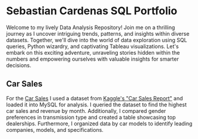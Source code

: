 # **Sebastian Cardenas SQL Portfolio**

Welcome to my lively Data Analysis Repository! Join me on a thrilling journey as I uncover intriguing trends, patterns, and insights within diverse datasets. Together, we'll dive into the world of data exploration using SQL queries, Python wizardry, and captivating Tableau visualizations. Let's embark on this exciting adventure, unraveling stories hidden within the numbers and empowering ourselves with valuable insights for smarter decisions.

## **Car Sales**

For the [Car Sales](https://github.com/Jusecace/SQL-portfolio/blob/main/Car%20sales) I used a dataset from [Kaggle's "Car Sales Report"](https://www.kaggle.com/datasets/missionjee/car-sales-report) and loaded it into MySQL for analysis. I queried the dataset to find the highest car sales and revenue by month. Additionally, I compared gender preferences in transmission type and created a table showcasing top dealerships. Furthermore, I organized data by car models to identify leading companies, models, and specifications.
